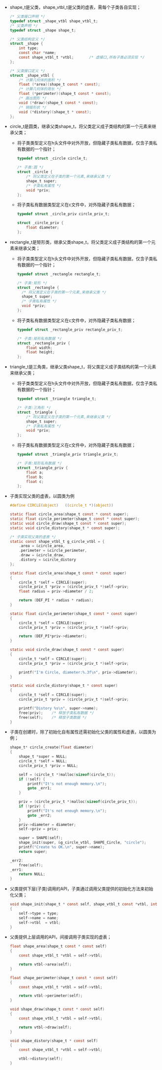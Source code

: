 - shape_t是父类，shape_vtbl_t是父类的虚表，需每个子类各自实现；
  
  ```c
  /* 父类接口声明 */
  typedef struct _shape_vtbl shape_vtbl_t;
  /* 父类声明 */
  typedef struct _shape shape_t;
  
  /* 父类结构定义 */
  struct _shape {
      int type;
      const char *name;
      const shape_vtbl_t *vtbl;       /* 虚接口,所有子类必须实现 */
  };
  
  /* 父类接口定义 */
  struct _shape_vtbl {
      /* 计算几何体的面积 */
      float (*area)(shape_t const * const);
      /* 计算几何体的周长 */
      float (*perimeter)(shape_t const * const);
      /* 画出图形 */
      void (*draw)(shape_t const * const);
      /* 销毁形状 */
      void (*distory)(shape_t * const);
  };
  ```

- circle_t是圆类，继承父类shape_t，将父类定义成子类结构的第一个元素来继承父类；
  
  - 将子类类型定义在h头文件中对外开放，但隐藏子类私有数据，仅含子类私有数据的一个指针；
    
    ```c
    typedef struct _circle circle_t;
    
    /* 子类:圆 */
    struct _circle {
        /* 将父类定义在子类的第一个元素,来继承父类 */
        shape_t super;
        /* 子类私有属性 */
        void *priv;
    };
    ```
  
  - 将子类私有数据类型定义在c文件中，对外隐藏子类私有数据；
    
    ```c
    typedef struct _circle_priv circle_priv_t;
    
    struct _circle_priv {
        float diameter;
    };
    ```

- rectangle_t是矩形类，继承父类shape_t，将父类定义成子类结构的第一个元素来继承父类；
  
  - 将子类类型定义在h头文件中对外开放，但隐藏子类私有数据，仅含子类私有数据的一个指针；
    
    ```c
    typedef struct _rectangle rectangle_t;
    
    /* 子类:矩形 */
    struct _rectangle {
      /* 将父类定义在子类的第一个元素,来继承父类 */
      shape_t super;
      /* 子类私有属性 */
      void *priv;
    };
    ```
  
  - 将子类私有数据类型定义在c文件中，对外隐藏子类私有数据；
    
    ```c
    typedef struct _rectangle_priv rectangle_priv_t;
    
    /* 子类:矩形私有数据 */
    struct _rectangle_priv {
        float width;
        float height;
    };
    ```

- triangle_t是三角类，继承父类shape_t，将父类定义成子类结构的第一个元素来继承父类；
  
  - 将子类类型定义在h头文件中对外开放，但隐藏子类私有数据，仅含子类私有数据的一个指针；
    
    ```c
    typedef struct _triangle triangle_t;
    
    /* 子类:三角形 */
    struct _triangle {
        /* 将父类定义在子类的第一个元素,来继承父类 */
        shape_t super;
        /* 子类私有属性 */
        void *priv;
    };
    ```
  
  - 将子类私有数据类型定义在c文件中，对外隐藏子类私有数据；
    
    ```c
    typedef struct _triangle_priv triangle_priv_t;
    
    /* 子类:矩形私有数据 */
    struct _triangle_priv {
        float a;
        float b;
        float c;
    };
    ```

- 子类实现父类的虚表，以圆类为例
  
  ```c
  #define CIRCLE(object)   ((circle_t *)(object))
  
  static float circle_area(shape_t const * const super);
  static float circle_perimeter(shape_t const * const super);
  static void circle_draw(shape_t const * const super);
  static void circle_distory(shape_t * const super);
  
  /* 子类实现父类的虚表 */
  static const shape_vtbl_t g_circle_vtbl = {
      .area = &circle_area,
      .perimeter = &circle_perimeter,
      .draw = &circle_draw,
      .distory = &circle_distory
  };
  
  static float circle_area(shape_t const * const super)
  {
      circle_t *self = CIRCLE(super);
      circle_priv_t *priv = (circle_priv_t *)self->priv;
      float radius = priv->diameter / 2;
  
      return (DEF_PI * radius * radius);
  }
  
  static float circle_perimeter(shape_t const * const super)
  {
      circle_t *self = CIRCLE(super);
      circle_priv_t *priv = (circle_priv_t *)self->priv;
  
      return (DEF_PI*priv->diameter);
  }
  
  static void circle_draw(shape_t const * const super)
  {
      circle_t *self = CIRCLE(super);
      circle_priv_t *priv = (circle_priv_t *)self->priv;
  
      printf("I'm Circle, diameter:%.3f\n", priv->diameter);
  }
  
  static void circle_distory(shape_t * const super)
  {
      circle_t *self = CIRCLE(super);
      circle_priv_t *priv = (circle_priv_t *)self->priv;
  
      printf("Distory %s\n", super->name);
      free(priv);    /* 释放子类私有数据 */
      free(self);    /* 释放子类数据 */
  }
  ```

- 子类在创建时，除了初始化自有属性还需初始化父类的属性和虚表，以圆类为例；
  
  ```c
  shape_t* circle_create(float diameter)
  {
      shape_t *super = NULL;
      circle_t *self = NULL;
      circle_priv_t *priv = NULL;
  
      self = (circle_t *)malloc(sizeof(circle_t));
      if (!self) {
          printf("It's not enough memory.\n");
          goto _err1;
      }
  
      priv = (circle_priv_t *)malloc(sizeof(circle_priv_t));
      if (!priv) {
          printf("It's not enough memory.\n");
          goto _err2;
      }
      priv->diameter = diameter;
      self->priv = priv;
  
      super = SHAPE(self);
      shape_init(super, &g_circle_vtbl, SHAPE_Circle, "circle");
      printf("Create %s OK.\n", super->name);
      return super;
  
  _err2:
      free(self);
  _err1:
      return NULL;
  }
  ```

- 父类提供下层(子类)调用的API，子类通过调用父类提供的初始化方法来初始化父类；
  
  ```c
  void shape_init(shape_t * const self, shape_vtbl_t const *vtbl, int type, const char *name)
  {
      self->type = type;
      self->name = name;
      self->vtbl  = vtbl;
  }
  ```

- 父类提供上层调用的API，间接调用子类实现的虚表；
  
  ```c
  float shape_area(shape_t const * const self)
  {
      const shape_vtbl_t *vtbl = self->vtbl;
  
      return vtbl->area(self);
  }
  
  float shape_perimeter(shape_t const * const self)
  {
      const shape_vtbl_t *vtbl = self->vtbl;
  
      return vtbl->perimeter(self);
  }
  
  void shape_draw(shape_t const * const self)
  {
      const shape_vtbl_t *vtbl = self->vtbl;
  
      return vtbl->draw(self);
  }
  
  void shape_distory(shape_t * const self)
  {
      const shape_vtbl_t *vtbl = self->vtbl;
  
      vtbl->distory(self);
  }
  ```
